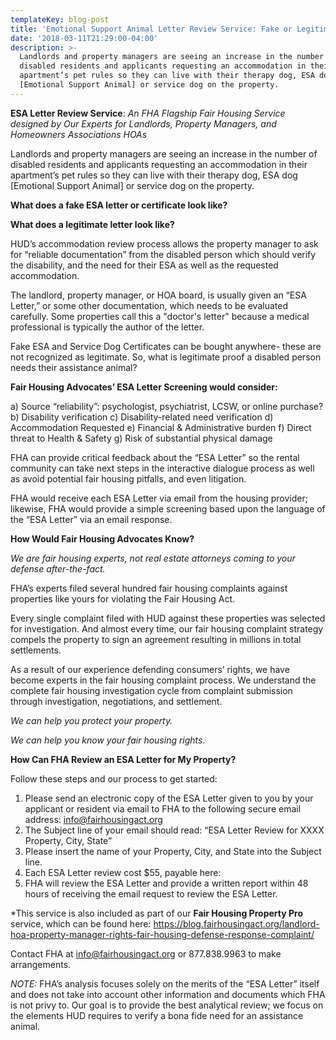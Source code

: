 ```yaml
---
templateKey: blog-post
title: 'Emotional Support Animal Letter Review Service: Fake or Legitimate Proof?'
date: '2018-03-11T21:29:00-04:00'
description: >-
  Landlords and property managers are seeing an increase in the number of
  disabled residents and applicants requesting an accommodation in their
  apartment’s pet rules so they can live with their therapy dog, ESA dog
  [Emotional Support Animal] or service dog on the property.
---
```

**ESA Letter Review Service**: *An FHA Flagship Fair Housing Service designed by Our Experts for Landlords, Property Managers, and Homeowners Associations HOAs*

Landlords and property managers are seeing an increase in the number of disabled residents and applicants requesting an accommodation in their apartment’s pet rules so they can live with their therapy dog, ESA dog [Emotional Support Animal] or service dog on the property.

**What does a fake ESA letter or certificate look like?**

**What does a legitimate letter look like?**

HUD’s accommodation review process allows the property manager to ask for “reliable documentation” from the disabled person which should verify the disability, and the need for their ESA as well as the requested accommodation.  

The landlord, property manager, or HOA board, is usually given an “ESA Letter,” or some other documentation, which needs to be evaluated carefully. Some properties call this a "doctor's letter" because a medical professional is typically the author of the letter.

Fake ESA and Service Dog Certificates can be bought anywhere- these are not recognized as legitimate.  So, what is legitimate proof a disabled person needs their assistance animal?

**Fair Housing Advocates’ ESA Letter Screening would consider:**

a)	Source “reliability”: psychologist, psychiatrist, LCSW, or online purchase?
b)	Disability verification
c)	Disability-related need verification
d)	Accommodation Requested
e)	Financial & Administrative burden
f)	Direct threat to Health & Safety
g)	Risk of substantial physical damage

FHA can provide critical feedback about the “ESA Letter” so the rental community can take next steps in the interactive dialogue process as well as avoid potential fair housing pitfalls, and even litigation.

FHA would receive each ESA Letter via email from the housing provider; likewise, FHA would provide a simple screening based upon the language of the “ESA Letter” via an email response.

**How Would Fair Housing Advocates Know?**

*We are fair housing experts, not real estate attorneys coming to your defense after-the-fact.*

FHA’s experts filed several hundred fair housing complaints against properties like yours for violating the Fair Housing Act.

Every single complaint filed with HUD against these properties was selected for investigation.  And almost every time, our fair housing complaint strategy compels the property to sign an agreement resulting in millions in total settlements.

As a result of our experience defending consumers’ rights, we have become experts in the fair housing complaint process.  We understand the complete fair housing investigation cycle from complaint submission through investigation, negotiations, and settlement.

*We can help you protect your property.*

*We can help you know your fair housing rights.*

**How Can FHA Review an ESA Letter for My Property?**

Follow these steps and our process to get started:

1. Please send an electronic copy of the ESA Letter given to you by your applicant or resident via email to FHA to the following secure email address: [info@fairhousingact.org](info@fairhousingact.org)
2. The Subject line of your email should read: “ESA Letter Review for XXXX Property, City, State”
3. Please insert the name of your Property, City, and State into the Subject line.
3. Each ESA Letter review cost $55, payable here: 
4. FHA will review the ESA Letter and provide a written report within 48 hours of receiving the email request to review the ESA Letter.

*This service is also included as part of our **Fair Housing Property Pro** service, which can be found here: https://blog.fairhousingact.org/landlord-hoa-property-manager-rights-fair-housing-defense-response-complaint/ 

Contact FHA at [info@fairhousingact.org](info@fairhousingact.org) or 877.838.9963  to make arrangements.

*NOTE:* FHA’s analysis focuses solely on the merits of the “ESA Letter” itself and does not take into account other information and documents which FHA is not privy to.  Our goal is to provide the best analytical review; we focus on the elements HUD requires to verify a bona fide need for an assistance animal. 

